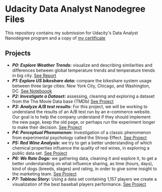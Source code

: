 # Udacity Data Analyst Nanodegree Files

This repository contains my submission for Udacity's Data Analyst Nanodegree program and a copy of [my certificate](https://github.com/pierreconreaux/data_analyst_nd/blob/master/data_analyst_certificate.pdf)

## Projects

- ***P0: Explore Weather Trends:*** visualize and describing similarities and differences between global temperature trends and temperature trends in big city. [See Report](https://github.com/pierreconreaux/data_analyst_nd/blob/master/p0_explore_weather_trends/exploring_weather_trends.pdf)
- ***P1: Explore US bikeshare data:*** compare the bikeshare system usage between three large cities: New York City, Chicago, and Washington, DC. [See Noteboook](https://github.com/pierreconreaux/data_analyst_nd/blob/master/p1_explore_US_bikeshare_data/explore_US_bikeshare_data.ipynb)
- ***P2: Investigate a Dataset:*** assessing, cleaning and exploring a dataset from the The Movie Data base (TMDb) [See Project](https://github.com/pierreconreaux/data_analyst_nd/tree/master/p2_investigate_a_dataset)
- ***P3: Analyze A/B test results:*** For this project, we will be working to understand the results of an A/B test run by an e-commerce website. Our goal is to help the company understand if they should implement the new page, keep the old page, 
or perhaps run the experiment longer to make their decision. [See Project](https://github.com/pierreconreaux/data_analyst_nd/tree/master/p3_analyze_A:B_test_results)
- ***P4: Perceptual Phenomenon:*** Investigation of a classic phenomenon from experimental psychology called the Stroop Effect. [See Project](https://github.com/pierreconreaux/data_analyst_nd/tree/master/p4_perceptual_phenomenon)
- ***P5: Red Wine Analysis:***  we try to get a better understanding of which chemical properties influence the quality of red wines, in exploring a public data set. [See Project](https://github.com/pierreconreaux/data_analyst_nd/tree/master/p5_red_wine_exploration)
- ***P6: We Rate Dogs:*** we gathering data, cleaning it and explore it, to get a better understanding on what influence sharing, as time (hours, days), kind of dogs (breeds, stages) and rating, in order to give some insight to the marketing team. [See Project](https://github.com/pierreconreaux/wrangle_and_analyze_data)
- ***P7: Tableau Story:*** Using a data set containing 1,157 players we create a visualization of the best baseball players performance. [See Project](https://github.com/pierreconreaux/data_analyst_nd/tree/master/p7_tableau_story)


